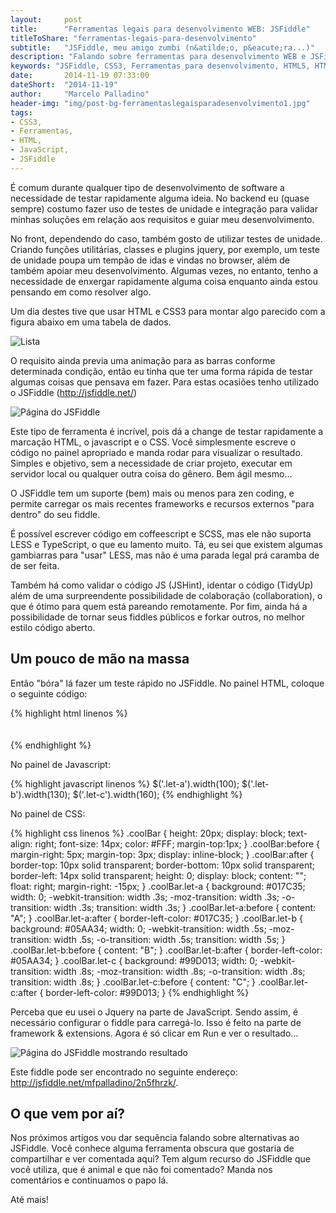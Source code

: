 ```yaml
---
layout:     post
title:      "Ferramentas legais para desenvolvimento WEB: JSFiddle"
titleToShare: "ferramentas-legais-para-desenvolvimento"
subtitle:   "JSFiddle, meu amigo zumbi (n&atilde;o, p&eacute;ra...)"
description: "Falando sobre ferramentas para desenvolvimento WEB e JSFiddle."
keywords: "JSFiddle, CSS3, Ferramentas para desenvolvimento, HTML5, HTML, JavaScript, JScript"
date:       2014-11-19 07:33:00
dateShort:  "2014-11-19"
author:     "Marcelo Palladino"
header-img: "img/post-bg-ferramentaslegaisparadesenvolvimento1.jpg"
tags:
- CSS3,
- Ferramentas,
- HTML,
- JavaScript,
- JSFiddle
---
```


<p>
    &Eacute; comum durante qualquer tipo de desenvolvimento de software a necessidade de testar rapidamente alguma ideia. No backend eu (quase sempre) costumo fazer uso de testes de unidade e integra&ccedil;&atilde;o para validar minhas solu&ccedil;&otilde;es em rela&ccedil;&atilde;o aos requisitos e guiar meu desenvolvimento.
</p>

<p>
    No front, dependendo do caso, tamb&eacute;m gosto de utilizar testes de unidade. Criando fun&ccedil;&otilde;es utilit&aacute;rias,
    classes e plugins jquery, por exemplo, um teste de unidade poupa um temp&atilde;o de idas e vindas no browser, al&eacute;m de tamb&eacute;m apoiar meu desenvolvimento. Algumas vezes, no entanto, tenho a necessidade de enxergar rapidamente alguma coisa enquanto ainda estou pensando em como resolver algo.
</p>

<p>Um dia destes tive que usar HTML e CSS3 para montar algo parecido com a figura abaixo em uma tabela de dados.</p>

<img src="{{ site.url }}/img/ferramentaslegaisparadesenvolvimento1-lista.png" alt="Lista" class="img-responsive center-block">

<p>
    O requisito ainda previa uma anima&ccedil;&atilde;o para as barras conforme determinada condi&ccedil;&atilde;o,
    ent&atilde;o eu tinha que ter uma forma r&aacute;pida de testar algumas coisas que pensava em fazer.
    Para estas ocasi&otilde;es tenho utilizado o JSFiddle (<a target="_blank" href="http://jsfiddle.net/">http://jsfiddle.net/</a>)
</p>

<img src="{{ site.url }}/img/ferramentaslegaisparadesenvolvimento1-jsfiddle.png" alt="P&aacute;gina do JSFiddle" class="img-responsive center-block">

<p>
    Este tipo de ferramenta &eacute; incr&iacute;vel, pois d&aacute; a change de testar rapidamente a marca&ccedil;&atilde;o HTML, o javascript e o CSS. Voc&ecirc; simplesmente escreve o c&oacute;digo no painel apropriado e manda rodar para visualizar o resultado. Simples e objetivo, sem a necessidade de criar projeto, executar em servidor local ou qualquer outra coisa do g&ecirc;nero. Bem &aacute;gil mesmo...
</p>

<p>
    O JSFiddle tem um suporte (bem) mais ou menos para zen coding, e permite carregar os mais recentes frameworks e recursos externos &quot;para dentro&quot; do seu fiddle.
</p>

<p>
    &Eacute; poss&iacute;vel escrever c&oacute;digo em coffeescript e SCSS, mas ele n&atilde;o suporta LESS e TypeScript, o que eu lamento muito. T&aacute;, eu sei que existem algumas gambiarras para &quot;usar&quot; LESS, mas n&atilde;o &eacute; uma parada legal pr&aacute; caramba de de ser feita.
</p>

<p>
    Tamb&eacute;m h&aacute; como validar o c&oacute;digo JS (JSHint), identar o c&oacute;digo (TidyUp) al&eacute;m de uma surpreendente possibilidade de colabora&ccedil;&atilde;o (collaboration), o que &eacute; &oacute;timo para quem est&aacute; pareando remotamente.
    Por fim, ainda h&aacute; a possibilidade de tornar seus fiddles p&uacute;blicos e forkar outros, no melhor estilo c&oacute;digo aberto.
</p>

<h2 class="section-heading">Um pouco de m&atilde;o na massa</h2>

<p>
    Ent&atilde;o &quot;b&oacute;ra&quot; l&aacute; fazer um teste r&aacute;pido no JSFiddle. No painel HTML, coloque o seguinte c&oacute;digo:
</p>

{% highlight html linenos %}
<span class="coolBar let-a"></span>  
<span class="coolBar let-b"></span>  
<span class="coolBar let-c"></span>  
{% endhighlight %}

<p>
    No painel de Javascript:
</p>

{% highlight javascript linenos %}
$('.let-a').width(100);
$('.let-b').width(130);
$('.let-c').width(160);
{% endhighlight %}

<p>
    No painel de CSS:
</p>

{% highlight css linenos %}
.coolBar {
    height: 20px;
    display: block;
    text-align: right;
    font-size: 14px;
    color: #FFF;
    margin-top:1px;
}
.coolBar:before {
    margin-right: 5px;
    margin-top: 3px;
    display: inline-block;
}
.coolBar:after {
    border-top: 10px solid transparent;
    border-bottom: 10px solid transparent;
    border-left: 14px solid transparent;
    height: 0;
    display: block;
    content: "";
    float: right;
    margin-right: -15px;
}
.coolBar.let-a {
    background: #017C35;
    width: 0;
    -webkit-transition: width .3s;
    -moz-transition: width .3s;
    -o-transition: width .3s;
    transition: width .3s;
}
.coolBar.let-a:before {
    content: "A";
}
.coolBar.let-a:after {
    border-left-color: #017C35;
}
.coolBar.let-b {
    background: #05AA34;
    width: 0;
    -webkit-transition: width .5s;
    -moz-transition: width .5s;
    -o-transition: width .5s;
    transition: width .5s;
}
.coolBar.let-b:before {
    content: "B";
}
.coolBar.let-b:after {
    border-left-color: #05AA34;
}
.coolBar.let-c {
    background: #99D013;
    width: 0;
    -webkit-transition: width .8s;
    -moz-transition: width .8s;
    -o-transition: width .8s;
    transition: width .8s;
}
.coolBar.let-c:before {
    content: "C";
}
.coolBar.let-c:after {
    border-left-color: #99D013;
}
{% endhighlight %}

<p>
    Perceba que eu usei o Jquery na parte de JavaScript. Sendo assim, &eacute; necess&aacute;rio configurar o fiddle para carreg&aacute;-lo. Isso &eacute; feito na parte de framework &amp; extensions. Agora &eacute; s&oacute; clicar em Run e ver o resultado...
</p>

<img src="{{ site.url }}/img/ferramentaslegaisparadesenvolvimento1-jsfiddle-run.png" alt="P&aacute;gina do JSFiddle mostrando resultado" class="img-responsive center-block">

<p>
    Este fiddle pode ser encontrado no seguinte endere&ccedil;o:
    <a target="_blank" href="http://jsfiddle.net/mfpalladino/2n5fhrzk/">http://jsfiddle.net/mfpalladino/2n5fhrzk/</a>.
</p>

<h2 class="section-heading">O que vem por a&iacute;?</h2>

<p>
Nos pr&oacute;ximos artigos vou dar sequ&ecirc;ncia falando sobre alternativas ao JSFiddle. Voc&ecirc; conhece alguma ferramenta obscura que gostaria de compartilhar e ver comentada aqui? Tem algum recurso do JSFiddle que voc&ecirc; utiliza, que &eacute; animal e que n&atilde;o foi comentado? Manda nos coment&aacute;rios e continuamos o papo l&aacute;.
</p>

<p>
At&eacute; mais!
</p>